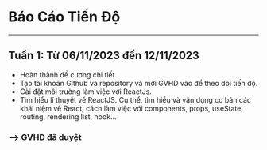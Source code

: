 # Báo Cáo Tiến Độ
***
## Tuần 1: Từ 06/11/2023 đến 12/11/2023
* Hoàn thành đề cương chi tiết
* Tạo tài khoản Github và repository và mời GVHD vào để theo dõi tiến độ.
* Cài đặt môi trường làm việc với ReactJs.
* Tìm hiểu lí thuyết về ReactJS. Cụ thể, tìm hiểu và vận dụng cơ bản các khái niệm về React, cách làm việc với components, props, useState, routing, rendering list, hook…
### --> GVHD đã duyệt
